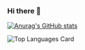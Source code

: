 ### Hi there 👋

<!--
**pengguanjun/pengguanjun** is a ✨ _special_ ✨ repository because its `README.md` (this file) appears on your GitHub profile.

Here are some ideas to get you started:

- 🔭 I’m currently working on ...
- 🌱 I’m currently learning ...
- 👯 I’m looking to collaborate on ...
- 🤔 I’m looking for help with ...
- 💬 Ask me about ...
- 📫 How to reach me: ...
- 😄 Pronouns: ...
- ⚡ Fun fact: ...
-->


[![Anurag's GitHub stats](https://github-readme-stats.vercel.app/api?username=pengguanjun)](https://github.com/anuraghazra/github-readme-stats)

![Top Languages Card](https://github-readme-stats.vercel.app/api/top-langs/?username=pengguanjun)
